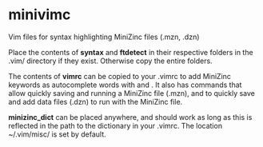# minivimc
Vim files for syntax highlighting MiniZinc files (.mzn, .dzn)

Place the contents of **syntax** and **ftdetect** in their respective folders
in the .vim/ directory if they exist. Otherwise copy the entire folders.

The contents of **vimrc** can be copied to your .vimrc to add MiniZinc
keywords as autocomplete words with <Ctrl-N> and <Ctrl-P>. It also has
commands that allow quickly saving and running a MiniZinc file (.mzn), and to
quickly save and add data files (.dzn) to run with the MiniZinc file.

**minizinc_dict** can be placed anywhere, and should work as long as this is
reflected in the path to the dictionary in your .vimrc. The location
~/.vim/misc/ is set by default.
